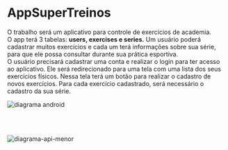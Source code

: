 # AppSuperTreinos
O trabalho será um aplicativo para controle de exercícios de academia.
<br>
O app terá 3 tabelas: <b>users, exercises e series.</b> Um usuário poderá cadastrar muitos exercícios e cada um terá informações sobre sua série, para que ele possa consultar durante sua prática esportiva.
<br>
O usuário precisará cadastrar uma conta e realizar o login para ter acesso ao aplicativo. Ele será redirecionado para uma tela com uma lista dos seus exercícios físicos. Nessa tela terá um botão para realizar o cadastro de novos exercícios. Para cada exercício cadastrado, será necessário o cadastro da sua série.

![diagrama android](https://user-images.githubusercontent.com/29738868/58960157-efc6fa00-877c-11e9-8f23-edbe0263d5e4.png)

<br><br>

![diagrama-api-menor](https://user-images.githubusercontent.com/29738868/58965543-23a71d00-8787-11e9-9db0-12a8d67dc1e1.png)
